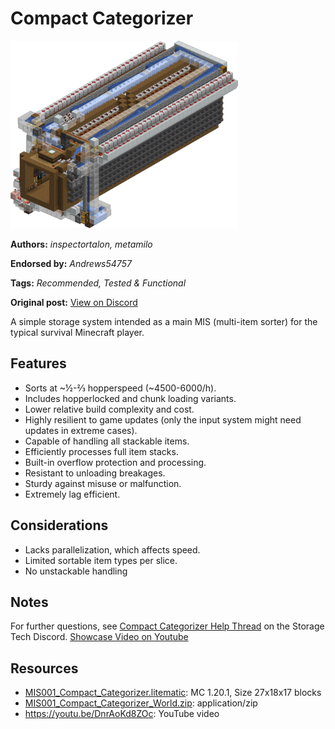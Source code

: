 # Compact Categorizer
<img alt="compact.png" src="images/compact.png?raw=1" height="300px">

**Authors:** *inspectortalon, metamilo*

**Endorsed by:** *Andrews54757*

**Tags:** *Recommended, Tested & Functional*

**Original post:** [View on Discord](https://discord.com/channels/1375556143186837695/1388318067247026286)

A simple storage system intended as a main MIS (multi-item sorter) for the typical survival Minecraft player.

## Features
- Sorts at ~½-⅔ hopperspeed (~4500-6000/h).
- Includes hopperlocked and chunk loading variants.
- Lower relative build complexity and cost.
- Highly resilient to game updates (only the input system might need updates in extreme cases).
- Capable of handling all stackable items.
- Efficiently processes full item stacks.
- Built-in overflow protection and processing.
- Resistant to unloading breakages.
- Sturdy against misuse or malfunction.
- Extremely lag efficient.

## Considerations
- Lacks parallelization, which affects speed.
- Limited sortable item types per slice.
- No unstackable handling

## Notes
For further questions, see [Compact Categorizer Help Thread](https://discord.com/channels/748542142347083868/1291785785707856026) on the Storage Tech Discord. [Showcase Video on Youtube](https://youtu.be/DnrAoKd8ZOc)

## Resources
- [MIS001_Compact_Categorizer.litematic](attachments/MIS001_Compact_Categorizer.litematic): MC 1.20.1, Size 27x18x17 blocks
- [MIS001_Compact_Categorizer_World.zip](attachments/MIS001_Compact_Categorizer_World.zip): application/zip
- https://youtu.be/DnrAoKd8ZOc: YouTube video

